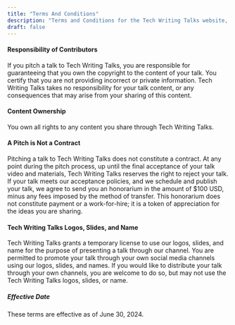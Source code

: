 ```yaml
---
title: "Terms And Conditions"
description: "Terms and Conditions for the Tech Writing Talks website, social media, and YouTube series."
draft: false
---
```



#### Responsibility of Contributors

If you pitch a talk to Tech Writing Talks, you are responsible for guaranteeing that you own the copyright to the content of your talk. You certify that you are not providing incorrect or private information. Tech Writing Talks takes no responsibility for your talk content, or any consequences that may arise from your sharing of this content.

#### Content Ownership

You own all rights to any content you share through Tech Writing Talks.

#### A Pitch is Not a Contract

Pitching a talk to Tech Writing Talks does not constitute a contract. At any point during the pitch process, up until the final acceptance of your talk video and materials, Tech Writing Talks reserves the right to reject your talk. If your talk meets our acceptance policies, and we schedule and publish your talk, we agree to send you an honorarium in the amount of $100 USD, minus any fees imposed by the method of transfer. This honorarium does not constitute payment or a work-for-hire; it is a token of appreciation for the ideas you are sharing.

#### Tech Writing Talks Logos, Slides, and Name

Tech Writing Talks grants a temporary license to use our logos, slides, and name for the purpose of presenting a talk through our channel. You are permitted to promote your talk through your own social media channels using our logos, slides, and names. If you would like to distribute your talk through your own channels, you are welcome to do so, but may not use the Tech Writing Talks logos, slides, or name.

##### Effective Date

These terms are effective as of June 30, 2024.
